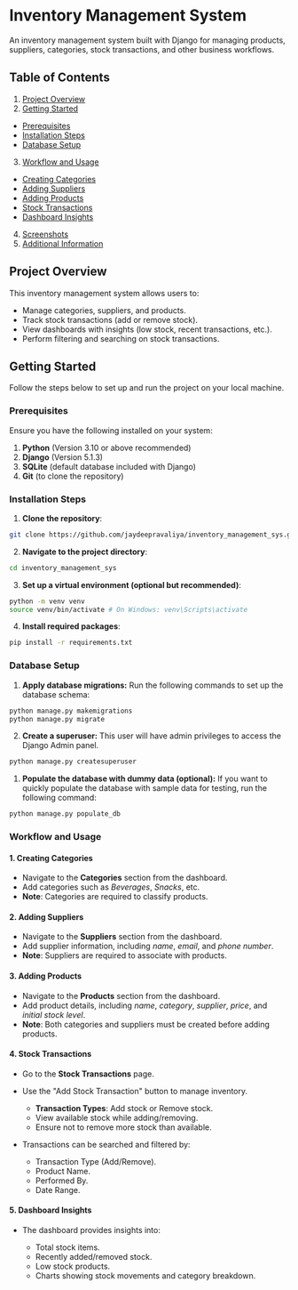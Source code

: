 # Inventory Management System

An inventory management system built with Django for managing products, suppliers, categories, stock transactions, and other business workflows.

## Table of Contents

1. [Project Overview](#project-overview)
2. [Getting Started](#getting-started)

  - [Prerequisites](#prerequisites)
  - [Installation Steps](#installation-steps)
  - [Database Setup](#database-setup)

3. [Workflow and Usage](#workflow-and-usage)

  - [Creating Categories](#1-creating-categories)
  - [Adding Suppliers](#2-adding-suppliers)
  - [Adding Products](#3-adding-products)
  - [Stock Transactions](#4-stock-transactions)
  - [Dashboard Insights](#5-dashboard-insights)

4. [Screenshots](#screenshots)
5. [Additional Information](#additional-information)

## Project Overview

This inventory management system allows users to:

- Manage categories, suppliers, and products.
- Track stock transactions (add or remove stock).
- View dashboards with insights (low stock, recent transactions, etc.).
- Perform filtering and searching on stock transactions.

## Getting Started

Follow the steps below to set up and run the project on your local machine.

### Prerequisites

Ensure you have the following installed on your system:

1. **Python** (Version 3.10 or above recommended)
2. **Django** (Version 5.1.3)
3. **SQLite** (default database included with Django)
4. **Git** (to clone the repository)

### Installation Steps

1. **Clone the repository**:

  ```bash
  git clone https://github.com/jaydeepravaliya/inventory_management_sys.git
  ```

2. **Navigate to the project directory**:

  ```bash
  cd inventory_management_sys
  ```

3. **Set up a virtual environment (optional but recommended)**:

  ```bash
  python -m venv venv
  source venv/bin/activate # On Windows: venv\Scripts\activate
  ```

4. **Install required packages**:

```bash
pip install -r requirements.txt
```

### Database Setup

1. **Apply database migrations:**
Run the following commands to set up the database schema:

  ```bash
  python manage.py makemigrations
  python manage.py migrate
  ```

2. **Create a superuser:** 
This user will have admin privileges to access the Django Admin panel.

```bash
python manage.py createsuperuser
```

1. **Populate the database with dummy data (optional):**
If you want to quickly populate the database with sample data for testing, run the following command:

```bash
python manage.py populate_db
```

### Workflow and Usage

#### 1\. **Creating Categories**

- Navigate to the **Categories** section from the dashboard.
- Add categories such as _Beverages_, _Snacks_, etc.
- **Note**: Categories are required to classify products.

#### 2\. **Adding Suppliers**

- Navigate to the **Suppliers** section from the dashboard.
- Add supplier information, including _name_, _email_, and _phone number_.
- **Note**: Suppliers are required to associate with products.

#### 3\. **Adding Products**

- Navigate to the **Products** section from the dashboard.
- Add product details, including _name_, _category_, _supplier_, _price_, and _initial stock level_.
- **Note**: Both categories and suppliers must be created before adding products.

#### 4\. **Stock Transactions**

- Go to the **Stock Transactions** page.
- Use the "Add Stock Transaction" button to manage inventory.

  - **Transaction Types**: Add stock or Remove stock.
  - View available stock while adding/removing.
  - Ensure not to remove more stock than available.

- Transactions can be searched and filtered by:

  - Transaction Type (Add/Remove).
  - Product Name.
  - Performed By.
  - Date Range.

#### 5\. **Dashboard Insights**

- The dashboard provides insights into:

  - Total stock items.
  - Recently added/removed stock.
  - Low stock products.
  - Charts showing stock movements and category breakdown.
